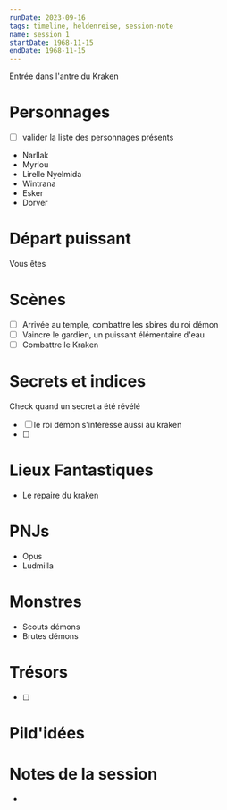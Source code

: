 ```yaml
---
runDate: 2023-09-16
tags: timeline, heldenreise, session-note
name: session 1
startDate: 1968-11-15
endDate: 1968-11-15
---
```


<span 
	  class='ob-timelines' 
	  data-date='1968-11-15-00' 
	  data-title='Session 1' 
	  data-class='orange' 
	  data-type='range' 
	  data-end='1968-11-15-00'> 
	Entrée dans l'antre du Kraken
</span>

# Personnages
- [ ] valider la liste des personnages présents
- Narllak
- Myrlou
- Lirelle Nyelmida
- Wintrana
- Esker
- Dorver

# Départ puissant
Vous êtes 

# Scènes
- [ ] Arrivée au temple, combattre les sbires du roi démon
- [ ] Vaincre le gardien, un puissant élémentaire d'eau
- [ ] Combattre le Kraken

# Secrets et indices
Check quand un secret a été révélé
- [ ] le roi démon s'intéresse aussi au kraken
- [ ] 

# Lieux Fantastiques
- Le repaire du kraken

# PNJs
- Opus
- Ludmilla

# Monstres
- Scouts démons
- Brutes démons

# Trésors
- [ ]


# Pild'idées
> 

# Notes de la session
- 


